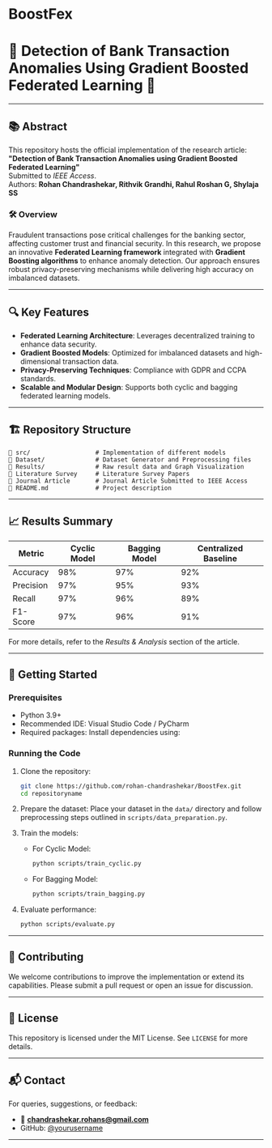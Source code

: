 # BoostFex

# 🌟 Detection of Bank Transaction Anomalies Using Gradient Boosted Federated Learning 🌟

---

## 📚 Abstract

This repository hosts the official implementation of the research article:  
**"Detection of Bank Transaction Anomalies using Gradient Boosted Federated Learning"**  
Submitted to *IEEE Access*.  
Authors: **Rohan Chandrashekar, Rithvik Grandhi, Rahul Roshan G, Shylaja SS**  

### 🛠️ Overview
Fraudulent transactions pose critical challenges for the banking sector, affecting customer trust and financial security. In this research, we propose an innovative **Federated Learning framework** integrated with **Gradient Boosting algorithms** to enhance anomaly detection. Our approach ensures robust privacy-preserving mechanisms while delivering high accuracy on imbalanced datasets.

---

## 🔍 Key Features

- **Federated Learning Architecture**: Leverages decentralized training to enhance data security.
- **Gradient Boosted Models**: Optimized for imbalanced datasets and high-dimensional transaction data.
- **Privacy-Preserving Techniques**: Compliance with GDPR and CCPA standards.
- **Scalable and Modular Design**: Supports both cyclic and bagging federated learning models.

---

## 🏗️ Repository Structure

```
📁 src/                  # Implementation of different models
📁 Dataset/              # Dataset Generator and Preprocessing files
📁 Results/              # Raw result data and Graph Visualization
📁 Literature Survey     # Literature Survey Papers
📁 Journal Article       # Journal Article Submitted to IEEE Access
📄 README.md             # Project description
```

---

## 📈 Results Summary

| Metric           | Cyclic Model | Bagging Model | Centralized Baseline |
|-------------------|--------------|---------------|-----------------------|
| Accuracy          | 98%          | 97%           | 92%                   |
| Precision         | 97%          | 95%           | 93%                   |
| Recall            | 97%          | 96%           | 89%                   |
| F1-Score          | 97%          | 96%           | 91%                   |

For more details, refer to the *Results & Analysis* section of the article.

---

## 🚀 Getting Started

### Prerequisites
- Python 3.9+
- Recommended IDE: Visual Studio Code / PyCharm
- Required packages: Install dependencies using:


### Running the Code
1. Clone the repository:
   ```bash
   git clone https://github.com/rohan-chandrashekar/BoostFex.git
   cd repositoryname
   ```

2. Prepare the dataset:
   Place your dataset in the `data/` directory and follow preprocessing steps outlined in `scripts/data_preparation.py`.

3. Train the models:
   - For Cyclic Model:
     ```bash
     python scripts/train_cyclic.py
     ```
   - For Bagging Model:
     ```bash
     python scripts/train_bagging.py
     ```

4. Evaluate performance:
   ```bash
   python scripts/evaluate.py
   ```

---

## 🤝 Contributing

We welcome contributions to improve the implementation or extend its capabilities. Please submit a pull request or open an issue for discussion.

---

## 📝 License

This repository is licensed under the MIT License. See `LICENSE` for more details.

---

## 📬 Contact

For queries, suggestions, or feedback:
- 📧 **[chandrashekar.rohans@gmail.com](mailto:chandrashekar.rohans@gmail.com)**  
- GitHub: [@yourusername](https://github.com/yourusername)

---
